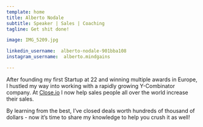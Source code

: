 ```yaml
---
template: home
title: Alberto Nodale
subtitle: Speaker | Sales | Coaching
tagline: Get shit done!

image: IMG_5209.jpg

linkedin_username:  alberto-nodale-901bba108
instagram_username:  alberto.mindgains

---
```


After founding my first Startup at 22 and winning multiple awards in Europe, I hustled my way into working with a rapidly growing Y-Combinator company. At [Close.io](http://close.io) I now help sales people all over the world increase their sales.

By learning from the best, I’ve closed deals worth hundreds of thousand of dollars - now it’s time to share my knowledge to help you crush it as well!